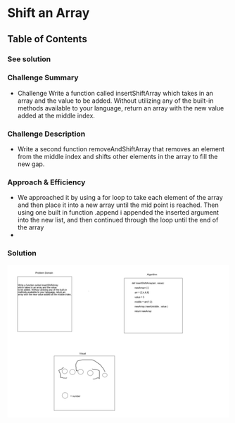 # Shift an Array
## Table of Contents
### See solution

### Challenge Summary
<!-- Short summary or background information -->
- Challenge Write a function called insertShiftArray which takes in an array and the value to be added. Without utilizing any of the built-in methods available to your language, return an array with the new value added at the middle index.

### Challenge Description
<!-- Description of the challenge -->
- Write a second function removeAndShiftArray that removes an element from the middle index and shifts other elements in the array to fill the new gap.

### Approach & Efficiency
<!-- What approach did you take? Why? What is the Big O space/time for this approach? -->
- We approached it by using a for loop to take each element of the array and then place it into a new array until the mid point is reached. Then using one built in function .append i appended the inserted argument into the new list, and then continued through the loop until the end of the array
- 

### Solution
<img src = "assets/aww-board.png">

